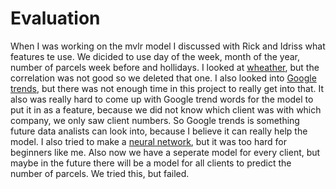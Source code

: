 # Evaluation

When I was working on the mvlr model I discussed with Rick and Idriss what features te use. We dicided to use day of the week, month of the year, number of parcels week before and hollidays. I looked at [wheather](), but the correlation was not good so we deleted that one. I also looked into [Google trends](), but there was not enough time in this project to really get into that. It also was really hard to come up with Google trend words for the model to put it in as a feature, because we did not know which client was with which company, we only saw client numbers. So Google trends is something future data analists can look into, because I believe it can really help the model. I also tried to make a [neural network](https://github.com/Laurinevdstolpe/minor-data-science/blob/main/research%20project/Neural%20network%20klant%20153.ipynb), but it was too hard for beginners like me. Also now we have a seperate model for every client, but maybe in the future there will be a model for all clients to predict the number of parcels. We tried this, but failed. 
